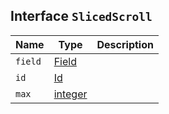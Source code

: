## Interface `SlicedScroll`

| Name | Type | Description |
| - | - | - |
| `field` | [Field](./Field.md) | &nbsp; |
| `id` | [Id](./Id.md) | &nbsp; |
| `max` | [integer](./integer.md) | &nbsp; |
